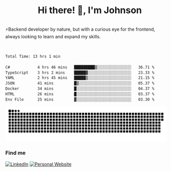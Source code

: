 <div id="user-content-toc">
  <ul align="center">
    <summary><h1 style="display: inline-block">Hi there! 👋, I'm Johnson</h1></summary>
  </ul>
</div>

⚡Backend developer by nature, but with a curious eye for the frontend, always looking to learn and expand my skills.

<br>


<!--START_SECTION:waka-->

```txt
Total Time: 13 hrs 1 min

C#            4 hrs 46 mins   █████████▒░░░░░░░░░░░░░░░   36.71 %
TypeScript    3 hrs 2 mins    █████▓░░░░░░░░░░░░░░░░░░░   23.33 %
YAML          2 hrs 45 mins   █████▒░░░░░░░░░░░░░░░░░░░   21.15 %
JSON          41 mins         █▒░░░░░░░░░░░░░░░░░░░░░░░   05.37 %
Docker        34 mins         █░░░░░░░░░░░░░░░░░░░░░░░░   04.37 %
HTML          26 mins         █░░░░░░░░░░░░░░░░░░░░░░░░   03.37 %
Env File      25 mins         ▓░░░░░░░░░░░░░░░░░░░░░░░░   03.30 %
```

<!--END_SECTION:waka-->

<picture>
  <source  srcset="https://github.com/joshwambere/joshwambere/blob/output/github-contribution-grid-snake-dark.svg?palette=github-dark">
  <source  srcset="https://github.com/joshwambere/joshwambere/blob/output/github-contribution-grid-snake.svg">
  <img alt="github contribution grid snake animation" src="https://github.com/joshwambere/joshwambere/blob/output/github-contribution-grid-snake.svg">
</picture>

### Find me
<a href="https://www.linkedin.com/in/dusabe-johnson" target="_blank"><img src="https://img.shields.io/badge/LinkedIn-%230077B5.svg?&style=flat&logo=linkedin&logoColor=white" alt="LinkedIn"></a>
‎‎ [![Personal Website](https://img.shields.io/badge/visit-Johnsonis.me-blue)](https://johnsonis.me/)
